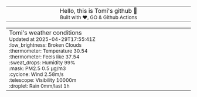 
<div align="center">
<table>
<tbody>
<td align="center">
<img width="2000" height="0"><br>
Hello, this is Tomi's github 👋<br>
<sup>Built with ❤️, GO & Github Actions</sup><br>
<img width="2000" height="0">
</td>
</tbody>
</table>
</div>
<table>
<tbody>
<td align="left">
<img width="2000" height="0"><br>
Tomi's weather conditions<br>
<sup>Updated at 2025-04-29T17:55:41Z</sup><br>
<sup>:low_brightness: Broken Clouds</sup><br>
<sup>:thermometer: Temperature 30.54 </sup><br>
<sup>:thermometer: Feels like 37.54</sup><br>
<sup>:sweat_drops: Humidity 99%</sup><br>
<sup>:mask: PM2.5 0.5 μg/m3</sup><br>
<sup>:cyclone: Wind 2.58m/s </sup><br>
<sup>:telescope: Visibility 10000m </sup><br>
<sup>:droplet: Rain 0mm/last 1h </sup><br>
<img width="2000" height="0">
</td>
<td align="left">
<img width="2000" height="0"><br>
<br>
<img width="2000" height="0">
</td>
</tbody>
</table>
</div>
    